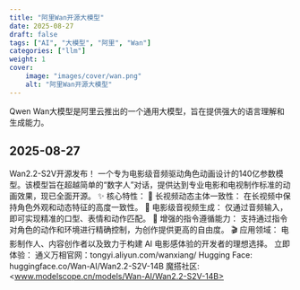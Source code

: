 ```yaml
---
title: "阿里Wan开源大模型"
date: 2025-08-27
draft: false
tags: ["AI", "大模型", "阿里", "Wan"]
categories: ["llm"]
weight: 1
cover:
    image: "images/cover/wan.png"
    alt: "阿里Wan开源大模型"
---
```


Qwen Wan大模型是阿里云推出的一个通用大模型，旨在提供强大的语言理解和生成能力。

## 2025-08-27

Wan2.2-S2V开源发布！
一个专为电影级音频驱动角色动画设计的140亿参数模型。该模型旨在超越简单的“数字人”对话，提供达到专业电影和电视制作标准的动画效果，现已全面开源。
✨  核心特性：
🔹  长视频动态主体一致性：  在长视频中保持角色外观和动态特征的高度一致性。
🔹  电影级音视频生成：  仅通过音频输入，即可实现精准的口型、表情和动作匹配。
🔹  增强的指令遵循能力：  支持通过指令对角色的动作和环境进行精确控制，为创作提供更高的自由度。
🎬  应用领域： 电影制作人、内容创作者以及致力于构建 AI 电影感体验的开发者的理想选择。
立即体验：
通义万相官网：tongyi.aliyun.com/wanxiang/
Hugging Face:  huggingface.co/Wan-AI/Wan2.2-S2V-14B
魔搭社区: <www.modelscope.cn/models/Wan-AI/Wan2.2-S2V-14B>
